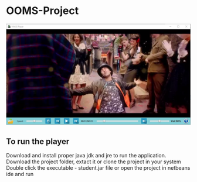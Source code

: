 # OOMS-Project

![MediaPlayerUI](student/src/ui2.PNG)

## To run the player
Download and install proper java jdk and jre to run the application.
Download the project folder, extact it or clone the project in your system
Double click the executable - student.jar file or open the project in netbeans ide and run




